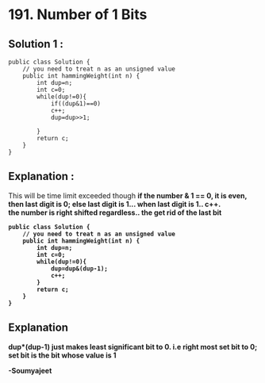 # 191. Number of 1 Bits

## Solution 1 : 
``` 
public class Solution {
    // you need to treat n as an unsigned value
    public int hammingWeight(int n) {
        int dup=n;
        int c=0;
        while(dup!=0){
            if((dup&1)==0)
            c++;
            dup=dup>>1;

        }
        return c;
    }
}
```
## Explanation : 
This will be time limit exceeded though <b/>
if the number & 1 == 0, it is even, then last digit is 0; else last digit is 1... when last digit is 1.. c++. <br/>
the number is right shifted regardless.. the get rid of the last bit


```
public class Solution {
    // you need to treat n as an unsigned value
    public int hammingWeight(int n) {
        int dup=n;
        int c=0;
        while(dup!=0){
            dup=dup&(dup-1);
            c++;
        }
        return c;
    }
}
```
## Explanation
dup*(dup-1) just makes least significant bit to 0. i.e right most set bit to 0;  <br />
set bit is the bit whose value is 1 <br/>

-Soumyajeet
